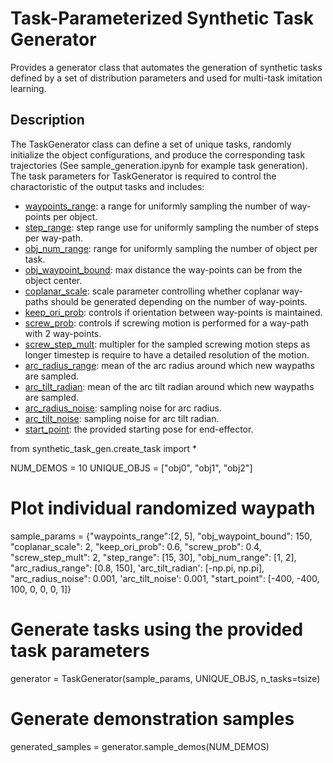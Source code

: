 # Task-Parameterized Synthetic Task Generator

Provides a generator class that automates the generation of synthetic tasks defined by a set of distribution parameters and used for multi-task imitation learning.

## Description
The TaskGenerator class can define a set of unique tasks, randomly initialize the object configurations, and produce the corresponding task trajectories (See sample_generation.ipynb for example task generation).
The task parameters for TaskGenerator is required to control the charactoristic of the output tasks and includes:
* <ins>waypoints_range</ins>: a range for uniformly sampling the number of way-points per object.
* <ins>step_range</ins>: step range use for uniformly sampling the number of steps per way-path.
* <ins>obj_num_range</ins>: range for uniformly sampling the number of object per task.
* <ins>obj_waypoint_bound</ins>: max distance the way-points can be from the object center.
* <ins>coplanar_scale</ins>: scale parameter controlling whether coplanar way-paths should be generated depending on the number of way-points.
* <ins>keep_ori_prob</ins>: controls if orientation between way-points is maintained.
* <ins>screw_prob</ins>: controls if screwing motion is performed for a way-path with 2 way-points.
* <ins>screw_step_mult</ins>: multipler for the sampled screwing motion steps as longer timestep is require to have a detailed resolution of the motion.
* <ins>arc_radius_range</ins>: mean of the arc radius around which new waypaths are sampled.
* <ins>arc_tilt_radian</ins>: mean of the arc tilt radian around which new waypaths are sampled.
* <ins>arc_radius_noise</ins>: sampling noise for arc radius.
* <ins>arc_tilt_noise</ins>: sampling noise for arc tilt radian.
* <ins>start_point</ins>: the provided starting pose for end-effector.


from synthetic_task_gen.create_task import *

NUM_DEMOS = 10
UNIQUE_OBJS = ["obj0", "obj1", "obj2"]

# Plot individual randomized waypath
sample_params = {"waypoints_range":[2, 5], "obj_waypoint_bound": 150, "coplanar_scale": 2,
                 "keep_ori_prob": 0.6, "screw_prob": 0.4, "screw_step_mult": 2, "step_range": [15, 30],
                 "obj_num_range": [1, 2], "arc_radius_range": [0.8, 150], 'arc_tilt_radian': [-np.pi, np.pi],
                 "arc_radius_noise": 0.001, 'arc_tilt_noise': 0.001, 
                 "start_point": [-400, -400, 100, 0, 0, 0, 1]}
                 
# Generate tasks using the provided task parameters
generator = TaskGenerator(sample_params, UNIQUE_OBJS, n_tasks=tsize)

# Generate demonstration samples
generated_samples = generator.sample_demos(NUM_DEMOS)
